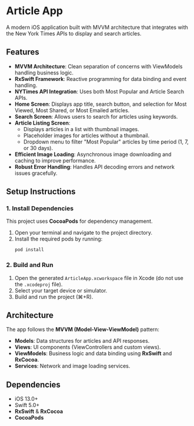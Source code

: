 # Article App

A modern iOS application built with MVVM architecture that integrates with the New York Times APIs to display and search articles.

## Features

- **MVVM Architecture**: Clean separation of concerns with ViewModels handling business logic.
- **RxSwift Framework**: Reactive programming for data binding and event handling.
- **NYTimes API Integration**: Uses both Most Popular and Article Search APIs.
- **Home Screen**: Displays app title, search button, and selection for Most Viewed, Most Shared, or Most Emailed articles.
- **Search Screen**: Allows users to search for articles using keywords.
- **Article Listing Screen**:
    - Displays articles in a list with thumbnail images.
    - Placeholder images for articles without a thumbnail.
    - Dropdown menu to filter "Most Popular" articles by time period (1, 7, or 30 days).
- **Efficient Image Loading**: Asynchronous image downloading and caching to improve performance.
- **Robust Error Handling**: Handles API decoding errors and network issues gracefully.

## Setup Instructions

### 1. Install Dependencies

This project uses **CocoaPods** for dependency management.

1.  Open your terminal and navigate to the project directory.
2.  Install the required pods by running:
    ```sh
    pod install
    ```

### 2. Build and Run

1. Open the generated `ArticleApp.xcworkspace` file in Xcode (do not use the `.xcodeproj` file).
2. Select your target device or simulator.
3. Build and run the project (⌘+R).

## Architecture

The app follows the **MVVM (Model-View-ViewModel)** pattern:

- **Models**: Data structures for articles and API responses.
- **Views**: UI components (ViewControllers and custom views).
- **ViewModels**: Business logic and data binding using **RxSwift** and **RxCocoa**.
- **Services**: Network and image loading services.

## Dependencies

- iOS 13.0+
- Swift 5.0+
- **RxSwift** & **RxCocoa**
- **CocoaPods**